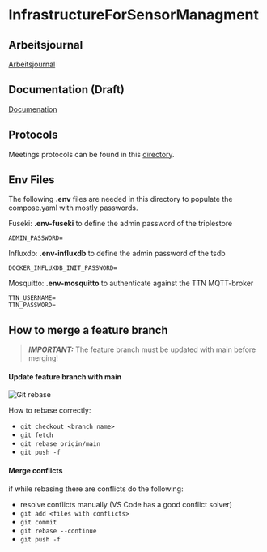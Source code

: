 # InfrastructureForSensorManagment

## Arbeitsjournal
[Arbeitsjournal](./docs/arbeitsjournal.md)
## Documentation (Draft)
[Documenation](./docs/documentation.md)
## Protocols
Meetings protocols can be found in this [directory](./docs).

## Env Files
The following **.env** files are needed in this directory to populate the compose.yaml with mostly passwords.

Fuseki: **.env-fuseki** to define the admin password of the triplestore
```
ADMIN_PASSWORD=
```

Influxdb: **.env-influxdb** to define the admin password of the tsdb
```
DOCKER_INFLUXDB_INIT_PASSWORD=
```

Mosquitto: **.env-mosquitto** to authenticate against the TTN MQTT-broker
```
TTN_USERNAME=
TTN_PASSWORD=

```

## How to merge a feature branch
> **_IMPORTANT:_** The feature branch must be updated with main before merging!
#### Update feature branch with main
![Git rebase](https://microfluidics.utoronto.ca/gitlab/help/topics/git/img/git_rebase_v13_5.png)

How to rebase correctly:
- `git checkout <branch name>`
- `git fetch`
- `git rebase origin/main`
- `git push -f`
#### Merge conflicts
if while rebasing there are conflicts do the following:
- resolve conflicts manually (VS Code has a good conflict solver)
- `git add <files with conflicts>`
- `git commit`
- `git rebase --continue`
- `git push -f`